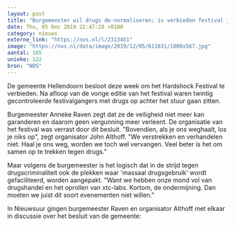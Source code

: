 ```yaml
---
layout: post
title: "Burgemeester wil drugs de-normaliseren; is verbieden festival juiste weg?"
date: Thu, 05 Dec 2019 22:47:28 +0100
category: nieuws
externe_link: "https://nos.nl/l/2313451"
image: "https://nos.nl/data/image/2019/12/05/611631/1008x567.jpg"
aantal: 165
unieke: 122
bron: "NOS"
---
```


<p>De gemeente Hellendoorn besloot deze week om het Hardshock Festival te verbieden. Na afloop van de vorige editie van het festival waren twintig gecontroleerde festivalgangers met drugs op achter het stuur gaan zitten.</p>
<p>Burgemeester Anneke Raven zegt dat ze de veiligheid niet meer kan garanderen en daarom geen vergunning meer verleent. De organisatie van het festival was verrast door dit besluit. "Bovendien, als je ons weghaalt, los je niks op", zegt organisator John Althoff. "We verstrekken en verhandelen niet. Haal je ons weg, worden we toch wel vervangen. Veel beter is het om samen op te trekken tegen drugs."</p>
<p>Maar volgens de burgemeester is het logisch dat in de strijd tegen drugscriminaliteit ook de plekken waar 'massaal drugsgebruik' wordt gefaciliteerd, worden aangepakt. "Want we hebben onze mond vol van drugshandel en het oprollen van xtc-labs. Kortom, de ondermijning. Dan moeten we juist dit soort evenementen niet willen."</p>
<p>In Nieuwsuur gingen burgemeester Raven en organisator Althoff met elkaar in discussie over het besluit van de gemeente:</p>

